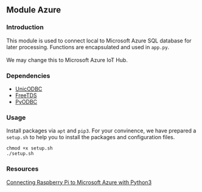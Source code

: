 ## Module Azure

### Introduction
This module is used to connect local to Microsoft Azure SQL database for later
processing. Functions are encapsulated and used in `app.py`. </br>
</br>
We may change this to Microsoft Azure IoT Hub.

### Dependencies
- [UnicODBC](http://www.unixodbc.org/)
- [FreeTDS](https://www.freetds.org/)
- [PyODBC](https://github.com/mkleehammer/pyodbc)

### Usage
Install packages via `apt` and `pip3`. For your convinence, we have prepared
a `setup.sh` to help you to install the packages and configuration files.
```
chmod +x setup.sh
./setup.sh
```

### Resources
[Connecting Raspberry Pi to Microsoft Azure with Python3](http://mdupont.com/Blog/Raspberry-Pi/azure-python3.html)
